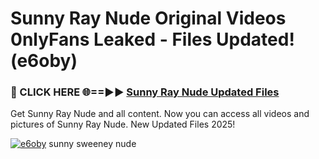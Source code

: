 # Sunny Ray Nude Original Videos 0nlyFans Leaked - Files Updated! (e6oby)

<h3>🔴 CLICK HERE 🌐==►► <a href="https://tinyurl.com/yrmya6cz" rel="nofollow">Sunny Ray Nude Updated Files</a></h3>

Get Sunny Ray Nude and all content. Now you can access all videos and pictures of Sunny Ray Nude. New Updated Files 2025!

[![e6oby](https://i.imgur.com/FMdXYCs.gif)](https://tinyurl.com/yrmya6cz)
sunny sweeney nude